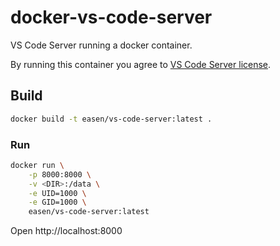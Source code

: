 # docker-vs-code-server

VS Code Server running a docker container.

By running this container you agree to [VS Code Server license](https://code.visualstudio.com/license/server).

## Build

```bash
docker build -t easen/vs-code-server:latest .
```

### Run

```bash
docker run \
    -p 8000:8000 \
    -v <DIR>:/data \
    -e UID=1000 \
    -e GID=1000 \
    easen/vs-code-server:latest
```

Open http://localhost:8000 